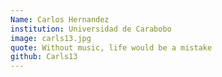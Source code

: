 ```yaml
---
Name: Carlos Hernandez
institution: Universidad de Carabobo
image: carls13.jpg
quote: Without music, life would be a mistake
github: Carls13
---
```

